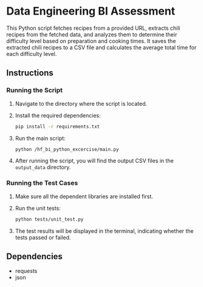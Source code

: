 # Data Engineering BI Assessment

This Python script fetches recipes from a provided URL, extracts chili recipes from the fetched data, and analyzes them to determine their difficulty level based on preparation and cooking times. It saves the extracted chili recipes to a CSV file and calculates the average total time for each difficulty level.

## Instructions

### Running the Script

1. Navigate to the directory where the script is located.

2. Install the required dependencies:

    ```bash
    pip install -r requirements.txt
    ```

3. Run the main script:

    ```bash
    python /hf_bi_python_excercise/main.py
    ```

4. After running the script, you will find the output CSV files in the `output_data` directory.

### Running the Test Cases

1. Make sure all the dependent libraries are installed first.

2. Run the unit tests:

    ```bash
    python tests/unit_test.py
    ```

3. The test results will be displayed in the terminal, indicating whether the tests passed or failed.

## Dependencies

- requests
- json
